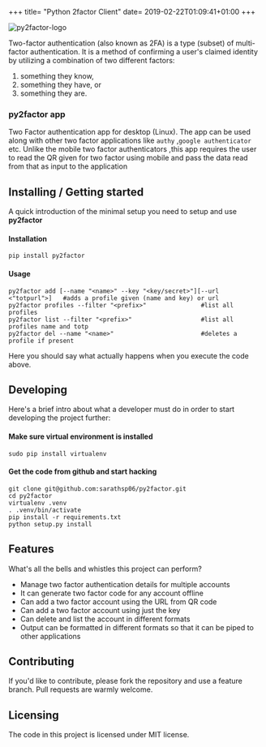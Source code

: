 +++
title= "Python 2factor Client"
date= 2019-02-22T01:09:41+01:00
+++



![py2factor-logo](https://raw.githubusercontent.com/sarathsp06/py2factor/master/logo.png)


Two-factor authentication (also known as 2FA) is a type (subset) of multi-factor authentication. It is a method of confirming a user's claimed identity by utilizing a combination of two different factors: 

1. something they know, 
2. something they have, or 
3. something they are.

###   py2factor app

Two Factor authentication app for desktop (Linux). The app can be used along with other two factor applications like `authy` ,`google authenticator` etc.  Unlike the mobile two factor authenticators ,this app requires the user to read the QR given for two factor using mobile and pass the   data read from that as input to the application

## Installing / Getting started

A quick introduction of the minimal setup you need to setup and use **py2factor**

#### Installation

```shell
pip install py2factor
```

#### Usage
```
py2factor add [--name "<name>" --key "<key/secret>"][--url <"totpurl">]   #adds a profile given (name and key) or url
py2factor profiles --filter "<prefix>"               #list all profiles 
py2factor list --filter "<prefix>"                   #list all profiles name and totp
py2factor del --name "<name>"                        #deletes a profile if present
```

Here you should say what actually happens when you execute the code above.

## Developing

Here's a brief intro about what a developer must do in order to start developing
the project further:

####  Make sure virtual environment is installed

```shell
sudo pip install virtualenv
```

####  Get the code from github and start hacking

```
git clone git@github.com:sarathsp06/py2factor.git
cd py2factor
virtualenv .venv
. .venv/bin/activate
pip install -r requirements.txt
python setup.py install
```


## Features

What's all the bells and whistles this project can perform?

* Manage two factor authentication details for multiple accounts
* It can generate two factor code for any account offline  
* Can add a two factor account using the URL from QR code 
* Can add a two factor account using just the key 
* Can delete and list the account in different formats
* Output can be formatted in different formats so that it can be piped to other applications 

## Contributing

If you'd like to contribute, please fork the repository and use a feature
branch. Pull requests are warmly welcome.

## Licensing

The code in this project is licensed under MIT license.

